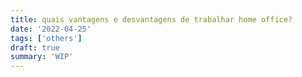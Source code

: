 ```yaml
---
title: quais vantagens e desvantagens de trabalhar home office?
date: '2022-04-25'
tags: ['others']
draft: true
summary: 'WIP'
---
```


<TOCInline toc={props.toc} asDisclosure toHeading={3} />